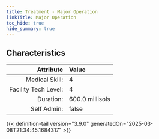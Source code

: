 ```yaml
---
title: Treatment - Major Operation
linkTitle: Major Operation
toc_hide: true
hide_summary: true
---
```

<!-- This is generated by the MarsSim HelpGenertor, do not edit. -->

## Characteristics

| Attribute      | Value |
|--------:|:------|
|Medical Skill:|4|
|Facility Tech Level:|4|
|Duration:|600.0 millisols|
|Self Admin:|false|


{{< definition-tail version="3.9.0" generatedOn="2025-03-08T21:34:45.1684317" >}}

